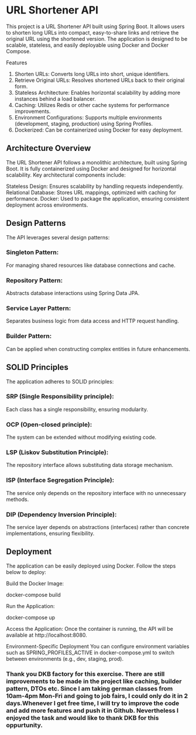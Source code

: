 # URL Shortener API

This project is a URL Shortener API built using Spring Boot. It allows users to shorten long URLs into compact, easy-to-share links and retrieve the original URL using the shortened version. The application is designed to be scalable, stateless, and easily deployable using Docker and Docker Compose.

Features

1. Shorten URLs: Converts long URLs into short, unique identifiers.
2. Retrieve Original URLs: Resolves shortened URLs back to their original form.
3. Stateless Architecture: Enables horizontal scalability by adding more instances behind a load balancer.
4. Caching: Utilizes Redis or other cache systems for performance improvements.
5. Environment Configurations: Supports multiple environments (development, staging, production) using Spring Profiles.
6. Dockerized: Can be containerized using Docker for easy deployment.
   
## Architecture Overview

The URL Shortener API follows a monolithic architecture, built using Spring Boot. It is fully containerized using Docker and designed for horizontal scalability. Key architectural components include:

Stateless Design: Ensures scalability by handling requests independently.
Relational Database: Stores URL mappings, optimized with caching for performance.
Docker: Used to package the application, ensuring consistent deployment across environments.

## Design Patterns

The API leverages several design patterns:

### Singleton Pattern: 

For managing shared resources like database connections and cache.

### Repository Pattern: 

Abstracts database interactions using Spring Data JPA.

### Service Layer Pattern: 

Separates business logic from data access and HTTP request handling.

### Builder Pattern: 

Can be applied when constructing complex entities in future enhancements.

## SOLID Principles
The application adheres to SOLID principles:

### SRP (Single Responsibility principle): 

Each class has a single responsibility, ensuring modularity.

### OCP (Open-closed principle): 

The system can be extended without modifying existing code.

### LSP (Liskov Substitution Principle): 

The repository interface allows substituting data storage mechanism.

### ISP (Interface Segregation Principle): 

The service only depends on the repository interface with no unnecessary methods.

### DIP (Dependency Inversion Principle): 

The service layer depends on abstractions (interfaces) rather than concrete implementations, ensuring flexibility.

## Deployment

The application can be easily deployed using Docker. Follow the steps below to deploy:

Build the Docker Image:

docker-compose build

Run the Application:

docker-compose up

Access the Application: Once the container is running, the API will be available at http://localhost:8080.

Environment-Specific Deployment
You can configure environment variables such as SPRING_PROFILES_ACTIVE in docker-compose.yml to switch between environments (e.g., dev, staging, prod).

### Thank you DKB factory for this exercise. There are still improvements to be made in the project like caching, builder pattern, DTOs etc. Since I am taking german classes from 10am-4pm Mon-Fri and going to job fairs, I could only do it in 2 days.Whenever I get free time, I will try to improve the code and add more features and push it in Github. Nevertheless I enjoyed the task and would like to thank DKB for this oppurtunity.
